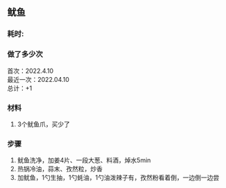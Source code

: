 ## 鱿鱼

### 耗时: 

### 做了多少次
首次：2022.4.10  
最近一次：2022.04.10  
总计：+1


### 材料
1. 3个鱿鱼爪，买少了

### 步骤
1. 鱿鱼洗净，加姜4片、一段大葱、料酒，焯水5min
2. 热锅冷油，蒜末、孜然粒，炒香
3. 加鱿鱼，1勺生抽，1勺蚝油，1勺油泼辣子有，孜然粉看着倒，一边倒一边尝
